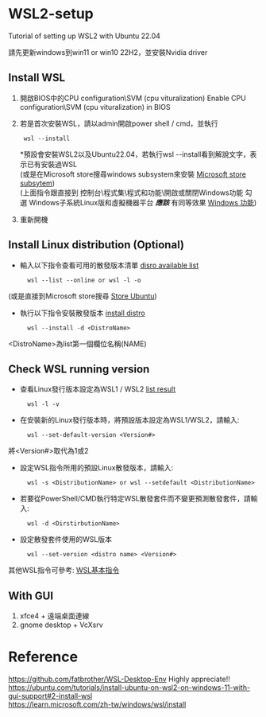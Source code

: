# WSL2-setup
Tutorial of setting up WSL2 with Ubuntu 22.04

請先更新windows到win11 or win10 22H2，並安裝Nvidia driver

## Install WSL
1. 開啟BIOS中的CPU configuration\SVM (cpu vituralization)   Enable CPU configuration\SVM (cpu vituralization) in BIOS  
2. 若是首次安裝WSL，請以admin開啟power shell / cmd，並執行

        wsl --install
   *預設會安裝WSL2以及Ubuntu22.04，若執行wsl --install看到解說文字，表示已有安裝過WSL  
   (或是在Microsoft store搜尋windows subsystem來安裝 [Microsoft store subsytem](https://assets.ubuntu.com/v1/976c348a-click-item.png))  
   (上面指令跟直接到 控制台\程式集\程式和功能\開啟或關閉Windows功能 勾選 Windows子系統Linux版和虛擬機器平台 _**應該**_ 有同等效果 [Windows 功能](https://i.imgur.com/OgaHiPQ.png))
3. 重新開機
 
## Install Linux distribution (Optional)
+ 輸入以下指令查看可用的散發版本清單 [disro available list](https://ubuntucommunity.s3.dualstack.us-east-2.amazonaws.com/original/3X/f/a/fa1fb3ef9c37ea3aaa8f2721593722dd286b62e4.png)

        wsl --list --online or wsl -l -o
(或是直接到Microsoft store搜尋 [Store Ubuntu](https://assets.ubuntu.com/v1/6460fec3-choose-distribution.png))

+ 執行以下指令安裝散發版本 [install distro](https://ubuntucommunity.s3.dualstack.us-east-2.amazonaws.com/original/3X/9/a/9a8cc820e5b13d82a280b101587e9a3a50696f08.png)

        wsl --install -d <DistroName>
\<DistroName>為list第一個欄位名稱(NAME)

## Check WSL running version
+ 查看Linux發行版本設定為WSL1 / WSL2 [list result](https://ubuntucommunity.s3.dualstack.us-east-2.amazonaws.com/original/3X/3/b/3bbd5bab38419d875d5c85fec7c0b3fdc78068f1.png)  

        wsl -l -v

+ 在安裝新的Linux發行版本時，將預設版本設定為WSL1/WSL2，請輸入:

        wsl --set-default-version <Version#>
將<Version#>取代為1或2

+ 設定WSL指令所用的預設Linux散發版本，請輸入:

        wsl -s <DistributionName> or wsl --setdefault <DistributionName>

+ 若要從PowerShell/CMD執行特定WSL散發套件而不變更預測散發套件，請輸入:

        wsl -d <DirstirbutionName>

+ 設定散發套件使用的WSL版本

        wsl --set-version <distro name> <Version#>
  
其他WSL指令可參考: [WSL基本指令](https://learn.microsoft.com/zh-tw/windows/wsl/basic-commands#install)

## With GUI
1. xfce4 + 遠端桌面連線
2. gnome desktop + VcXsrv



# Reference
https://github.com/fatbrother/WSL-Desktop-Env Highly appreciate!!  
https://ubuntu.com/tutorials/install-ubuntu-on-wsl2-on-windows-11-with-gui-support#2-install-wsl  
https://learn.microsoft.com/zh-tw/windows/wsl/install






